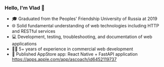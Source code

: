 ### Hello, I'm Vlad 👋  
- 🎓 Graduated from the Peoples' Friendship University of Russia at 2019
- 🌐 Solid fundamental understanding of web technologies including HTTP and RESTful services
- 💻 Development, testing, troubleshooting, and documentation of web applications
- 👨‍💻 5+ years of experience in commercial web development
- 📱 Published AppStore app: React Native + FastAPI application https://apps.apple.com/app/ascoach/id6452119737 
